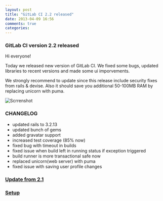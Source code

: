 ```yaml
---
layout: post
title: "GitLab CI 2.2 released"
date: 2013-04-09 16:56
comments: true
categories: 
---
```


### GitLab CI version 2.2 released

Hi everyone!

Today we released new version of GitLab CI. 
We fixed some bugs, updated libraries to recent versions and made some ui imporvements.

We strongly recommend to update since this release include security fixes from rails & devise.
Also it should save you additional 50-100MB RAM by replacing unicorn with puma.

<!-- more -->

![Scrrenshot](/images/ci_2_2/gitlab_ci_2_2.png)

### CHANGELOG

* updated rails to 3.2.13
* updated bunch of gems
* added gravatar support
* increased test coverage (85% now)
* fixed bug with timeout in builds 
* fixed issue when build left in running status if exception triggered
* build runner is more transactional safe now
* replaced unicorn(web server) with puma
* fixed issue with saving user profile changes


### [Update from 2.1](https://github.com/gitlabhq/gitlab-ci/wiki/Migrate-from-2.1-to-2.2)

### [Setup](https://github.com/gitlabhq/gitlab-ci/blob/2-2-stable/doc/installation.md)
